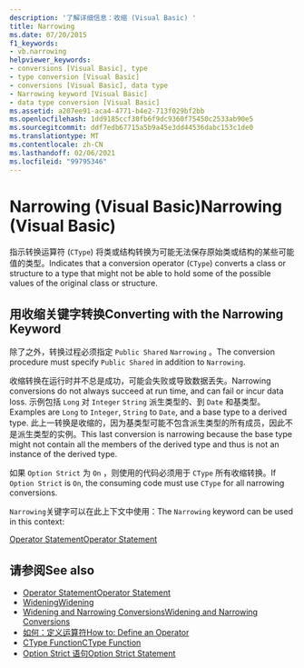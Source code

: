```yaml
---
description: '了解详细信息：收缩 (Visual Basic) '
title: Narrowing
ms.date: 07/20/2015
f1_keywords:
- vb.narrowing
helpviewer_keywords:
- conversions [Visual Basic], type
- type conversion [Visual Basic]
- conversions [Visual Basic], data type
- Narrowing keyword [Visual Basic]
- data type conversion [Visual Basic]
ms.assetid: a207ee91-aca4-4771-b4e2-713f029bf2bb
ms.openlocfilehash: 1dd9185ccf30fb6f9dc9360f75450c2533ab90e5
ms.sourcegitcommit: ddf7edb67715a5b9a45e3dd44536dabc153c1de0
ms.translationtype: MT
ms.contentlocale: zh-CN
ms.lasthandoff: 02/06/2021
ms.locfileid: "99795346"
---
```

# <a name="narrowing-visual-basic"></a><span data-ttu-id="4f0a2-103">Narrowing (Visual Basic)</span><span class="sxs-lookup"><span data-stu-id="4f0a2-103">Narrowing (Visual Basic)</span></span>

<span data-ttu-id="4f0a2-104">指示转换运算符 (`CType`) 将类或结构转换为可能无法保存原始类或结构的某些可能值的类型。</span><span class="sxs-lookup"><span data-stu-id="4f0a2-104">Indicates that a conversion operator (`CType`) converts a class or structure to a type that might not be able to hold some of the possible values of the original class or structure.</span></span>  
  
## <a name="converting-with-the-narrowing-keyword"></a><span data-ttu-id="4f0a2-105">用收缩关键字转换</span><span class="sxs-lookup"><span data-stu-id="4f0a2-105">Converting with the Narrowing Keyword</span></span>  

 <span data-ttu-id="4f0a2-106">除了之外，转换过程必须指定 `Public Shared` `Narrowing` 。</span><span class="sxs-lookup"><span data-stu-id="4f0a2-106">The conversion procedure must specify `Public Shared` in addition to `Narrowing`.</span></span>  
  
 <span data-ttu-id="4f0a2-107">收缩转换在运行时并不总是成功，可能会失败或导致数据丢失。</span><span class="sxs-lookup"><span data-stu-id="4f0a2-107">Narrowing conversions do not always succeed at run time, and can fail or incur data loss.</span></span> <span data-ttu-id="4f0a2-108">示例包括 `Long` 对 `Integer` `String` 派生类型的、到 `Date` 和基类型。</span><span class="sxs-lookup"><span data-stu-id="4f0a2-108">Examples are `Long` to `Integer`, `String` to `Date`, and a base type to a derived type.</span></span> <span data-ttu-id="4f0a2-109">此上一转换是收缩的，因为基类型可能不包含派生类型的所有成员，因此不是派生类型的实例。</span><span class="sxs-lookup"><span data-stu-id="4f0a2-109">This last conversion is narrowing because the base type might not contain all the members of the derived type and thus is not an instance of the derived type.</span></span>  
  
 <span data-ttu-id="4f0a2-110">如果 `Option Strict` 为 `On` ，则使用的代码必须用于 `CType` 所有收缩转换。</span><span class="sxs-lookup"><span data-stu-id="4f0a2-110">If `Option Strict` is `On`, the consuming code must use `CType` for all narrowing conversions.</span></span>  
  
 <span data-ttu-id="4f0a2-111">`Narrowing`关键字可以在此上下文中使用：</span><span class="sxs-lookup"><span data-stu-id="4f0a2-111">The `Narrowing` keyword can be used in this context:</span></span>  
  
 [<span data-ttu-id="4f0a2-112">Operator Statement</span><span class="sxs-lookup"><span data-stu-id="4f0a2-112">Operator Statement</span></span>](../statements/operator-statement.md)  
  
## <a name="see-also"></a><span data-ttu-id="4f0a2-113">请参阅</span><span class="sxs-lookup"><span data-stu-id="4f0a2-113">See also</span></span>

- [<span data-ttu-id="4f0a2-114">Operator Statement</span><span class="sxs-lookup"><span data-stu-id="4f0a2-114">Operator Statement</span></span>](../statements/operator-statement.md)
- [<span data-ttu-id="4f0a2-115">Widening</span><span class="sxs-lookup"><span data-stu-id="4f0a2-115">Widening</span></span>](widening.md)
- [<span data-ttu-id="4f0a2-116">Widening and Narrowing Conversions</span><span class="sxs-lookup"><span data-stu-id="4f0a2-116">Widening and Narrowing Conversions</span></span>](../../programming-guide/language-features/data-types/widening-and-narrowing-conversions.md)
- [<span data-ttu-id="4f0a2-117">如何：定义运算符</span><span class="sxs-lookup"><span data-stu-id="4f0a2-117">How to: Define an Operator</span></span>](../../programming-guide/language-features/procedures/how-to-define-an-operator.md)
- [<span data-ttu-id="4f0a2-118">CType Function</span><span class="sxs-lookup"><span data-stu-id="4f0a2-118">CType Function</span></span>](../functions/ctype-function.md)
- [<span data-ttu-id="4f0a2-119">Option Strict 语句</span><span class="sxs-lookup"><span data-stu-id="4f0a2-119">Option Strict Statement</span></span>](../statements/option-strict-statement.md)
